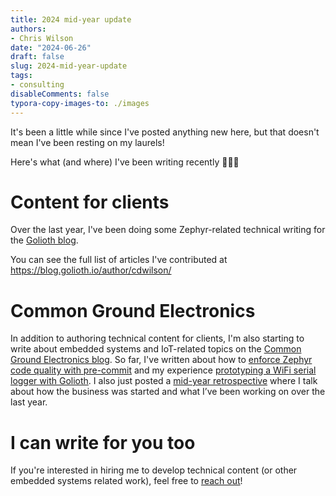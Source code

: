 ```yaml
---
title: 2024 mid-year update
authors:
- Chris Wilson
date: "2024-06-26"
draft: false
slug: 2024-mid-year-update
tags:
- consulting
disableComments: false
typora-copy-images-to: ./images
---
```


It's been a little while since I've posted anything new here, but that doesn't mean I've been resting on my laurels!

Here's what (and where) I've been writing recently 👨🏻‍💻

# Content for clients

Over the last year, I've been doing some Zephyr-related technical writing for the [Golioth blog](https://blog.golioth.io/).

You can see the full list of articles I've contributed at https://blog.golioth.io/author/cdwilson/

# Common Ground Electronics

In addition to authoring technical content for clients, I'm also starting to write about embedded systems and IoT-related topics on the [Common Ground Electronics blog](https://cgnd.dev/posts/). So far, I've written about how to [enforce Zephyr code quality with pre-commit](https://cgnd.dev/posts/enforce-zephyr-code-quality-pre-commit/) and my experience [prototyping a WiFi serial logger with Golioth](https://cgnd.dev/posts/golioth-wifi-serial-logger-prototype/). I also just posted a [mid-year retrospective](https://cgnd.dev/posts/2024-mid-year-retrospective/) where I talk about how the business was started and what I’ve been working on over the last year.

# I can write for you too

If you're interested in hiring me to develop technical content (or other embedded systems related work), feel free to [reach out](https://cgnd.dev/contact/)!

